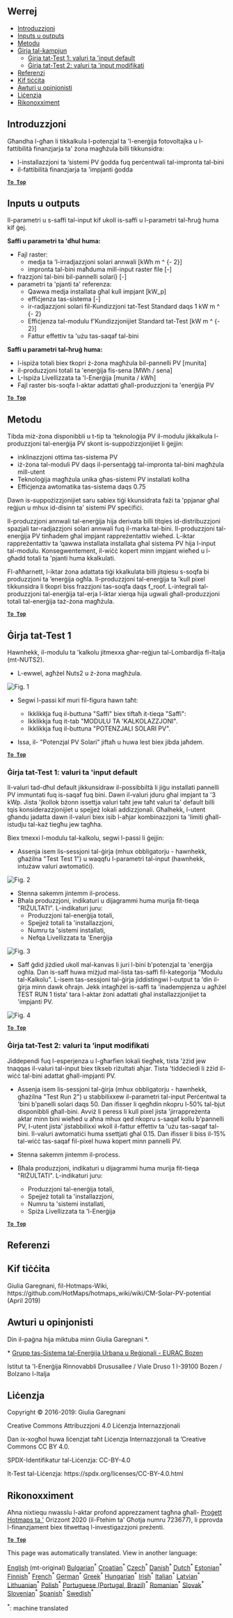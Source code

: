 <h2> Werrej </h2><ul><li> <a href="#introduction">Introduzzjoni</a> </li><li> <a href="#inputs-and-outputs">Inputs u outputs</a> </li><li> <a href="#method">Metodu</a> </li><li> <a href="#sample-run">Ġirja tal-kampjun</a> <ul><li> <a href="#test-run-1-default-input-values">Ġirja tat-Test 1: valuri ta &#39;input default</a> </li><li> <a href="#test-run-2-modified-input-values">Ġirja tat-Test 2: valuri ta ’input modifikati</a> </li></ul></li><li> <a href="#references">Referenzi</a> </li><li> <a href="#how-to-cite">Kif tiċċita</a> </li><li> <a href="#authors-and-reviewers">Awturi u opinjonisti</a> </li><li> <a href="#license">Liċenzja</a> </li><li> <a href="#acknowledgement">Rikonoxximent</a> </li></ul><h2> Introduzzjoni </h2><p> Għandha l-għan li tikkalkula l-potenzjal ta &#39;l-enerġija fotovoltajka u l-fattibilità finanzjarja ta&#39; żona magħżula billi tikkunsidra: </p><ul><li> l-installazzjoni ta ’sistemi PV ġodda fuq perċentwali tal-impronta tal-bini </li><li> il-fattibilità finanzjarja ta &#39;impjanti ġodda </li></ul><p><ins> <code><strong><a href="#table-of-contents">To Top</a></strong></code> </ins> </p><h2> Inputs u outputs </h2><p> Il-parametri u s-saffi tal-input kif ukoll is-saffi u l-parametri tal-ħruġ huma kif ġej. </p><p> <strong>Saffi u parametri ta &#39;dħul huma:</strong> </p><ul><li> Fajl raster: <ul><li> medja ta ’l-irradjazzjoni solari annwali [kWh m ^ {- 2}] </li><li> impronta tal-bini maħduma mill-input raster file [-] </li></ul></li><li> frazzjoni tal-bini bil-pannelli solari} [-] </li><li> parametri ta &#39;pjanti ta&#39; referenza: <ul><li> Qawwa medja installata għal kull impjant [kW_p] </li><li> effiċjenza tas-sistema [-] </li><li> ir-radjazzjoni solari fil-Kundizzjoni tat-Test Standard daqs 1 kW m ^ {- 2} </li><li> Effiċjenza tal-modulu f&#39;Kundizzjonijiet Standard tat-Test [kW m ^ {- 2}] </li><li> Fattur effettiv ta &#39;użu tas-saqaf tal-bini </li></ul></li></ul><p> <strong>Saffi u parametri tal-ħruġ huma:</strong> </p><ul><li> l-ispiża totali biex tkopri ż-żona magħżula bil-pannelli PV [munita] </li><li> il-produzzjoni totali ta &#39;enerġija fis-sena [MWh / sena] </li><li> L-Ispiża Livellizzata ta &#39;l-Enerġija [munita / kWh] </li><li> Fajl raster bis-soqfa l-aktar adattati għall-produzzjoni ta &#39;enerġija PV </li></ul><p><ins> <code><strong><a href="#table-of-contents">To Top</a></strong></code> </ins> </p><h2> Metodu </h2><p> Tibda miż-żona disponibbli u t-tip ta ’teknoloġija PV il-modulu jikkalkula l-produzzjoni tal-enerġija PV skont is-suppożizzjonijiet li ġejjin: </p><ul><li> inklinazzjoni ottima tas-sistema PV </li><li> iż-żona tal-moduli PV daqs il-persentaġġ tal-impronta tal-bini magħżula mill-utent </li><li> Teknoloġija magħżula unika għas-sistemi PV installati kollha </li><li> Effiċjenza awtomatika tas-sistema daqs 0.75 </li></ul><p> Dawn is-suppożizzjonijiet saru sabiex tiġi kkunsidrata fażi ta &#39;ppjanar għal reġjun u mhux id-disinn ta&#39; sistemi PV speċifiċi. </p><p> Il-produzzjoni annwali tal-enerġija hija derivata billi titqies id-distribuzzjoni spazjali tar-radjazzjoni solari annwali fuq il-marka tal-bini. Il-produzzjoni tal-enerġija PV tinħadem għal impjant rappreżentattiv wieħed. L-iktar rappreżentattiv ta ’qawwa installata installata għal sistema PV hija l-input tal-modulu. Konsegwentement, il-wiċċ kopert minn impjant wieħed u l-għadd totali ta &#39;pjanti huma kkalkulati. </p><p> Fl-aħħarnett, l-iktar żona adattata tiġi kkalkulata billi jitqiesu s-soqfa bi produzzjoni ta ’enerġija ogħla. Il-produzzjoni tal-enerġija ta &#39;kull pixel tikkunsidra li tkopri biss frazzjoni tas-soqfa daqs f_roof. L-integrali tal-produzzjoni tal-enerġija tal-erja l-iktar xierqa hija ugwali għall-produzzjoni totali tal-enerġija taż-żona magħżula. </p><p><ins> <code><strong><a href="#table-of-contents">To Top</a></strong></code> </ins> </p><h2> Ġirja tat-Test 1 </h2><p> Hawnhekk, il-modulu ta &#39;kalkolu jitmexxa għar-reġjun tal-Lombardija fl-Italja (mt-NUTS2). </p><ul><li> L-ewwel, agħżel Nuts2 u ż-żona magħżula. </li></ul><p><img alt="Fig. 1" src="https://github.com/HotMaps/hotmaps_wiki/blob/master/Images/cm_solar_PV/default_values_01.png" title="Agħżel reġjun"/></p><ul><li><p> Segwi l-passi kif muri fil-figura hawn taħt: </p><ul><li> Ikklikkja fuq il-buttuna &quot;Saffi&quot; biex tiftaħ it-tieqa &quot;Saffi&quot;: </li><li> Ikklikkja fuq it-tab &quot;MODULU TA &#39;KALKOLAZZJONI&quot;. </li><li> Ikklikkja fuq il-buttuna &quot;POTENZJALI SOLARI PV&quot;. </li></ul></li><li><p> Issa, il- &quot;Potenzjal PV Solari&quot; jiftaħ u huwa lest biex jibda jaħdem. </p></li></ul><p><ins> <code><strong><a href="#table-of-contents">To Top</a></strong></code> </ins> </p><h3> Ġirja tat-Test 1: valuri ta &#39;input default </h3><p> Il-valuri tad-dħul default jikkunsidraw il-possibbiltà li jiġu installati pannelli PV immuntati fuq is-saqaf fuq bini. Dawn il-valuri jduru għal impjant ta &#39;3 kWp. Jista &#39;jkollok bżonn issettja valuri taħt jew taħt valuri ta&#39; default billi tqis konsiderazzjonijiet u spejjeż lokali addizzjonali. Għalhekk, l-utent għandu jadatta dawn il-valuri biex isib l-aħjar kombinazzjoni ta &#39;limiti għall-istudju tal-każ tiegħu jew tagħha. </p><p> Biex tmexxi l-modulu tal-kalkolu, segwi l-passi li ġejjin: </p><ul><li> Assenja isem lis-sessjoni tal-ġirja (mhux obbligatorju - hawnhekk, għażilna &quot;Test Test 1&quot;) u waqqfu l-parametri tal-input (hawnhekk, intużaw valuri awtomatiċi). </li></ul><p><img alt="Fig. 2" src="https://github.com/HotMaps/hotmaps_wiki/blob/master/Images/cm_solar_PV/default_values_02.png" title="Ġirja tat-test 1 bil-valuri awtomatiċi"/></p><ul><li> Stenna sakemm jintemm il-proċess. </li><li> Bħala produzzjoni, indikaturi u dijagrammi huma murija fit-tieqa &quot;RIŻULTATI&quot;. L-indikaturi juru: <ul><li> Produzzjoni tal-enerġija totali, </li><li> Spejjeż totali ta &#39;installazzjoni, </li><li> Numru ta &#39;sistemi installati, </li><li> Nefqa Livellizzata ta &#39;Enerġija </li></ul></li></ul><p><img alt="Fig. 3" src="https://github.com/HotMaps/hotmaps_wiki/blob/master/Images/cm_solar_PV/default_values_03.png" title="Ġirja tat-test 1 tab Indikaturi"/></p><ul><li> Saff ġdid jiżdied ukoll mal-kanvas li juri l-bini b&#39;potenzjal ta &#39;enerġija ogħla. Dan is-saff huwa miżjud mal-lista tas-saffi fil-kategorija &quot;Modulu tal-Kalkolu&quot;. L-isem tas-sessjoni tal-ġirja jiddistingwi l-output ta &#39;din il-ġirja minn dawk oħrajn. Jekk intagħżel is-saffi ta &#39;inadempjenza u agħżel TEST RUN 1 tista&#39; tara l-aktar żoni adattati għal installazzjonijiet ta &#39;impjanti PV. </li></ul><p><img alt="Fig. 4" src="https://github.com/HotMaps/hotmaps_wiki/blob/master/Images/cm_solar_PV/default_values_03.png" title="Ġirja tat-test 1 Modulu tal-kalkolu tal-KREJK"/></p><p><ins> <code><strong><a href="#table-of-contents">To Top</a></strong></code> </ins> </p><h3> Ġirja tat-Test 2: valuri ta ’input modifikati </h3><p> Jiddependi fuq l-esperjenza u l-għarfien lokali tiegħek, tista &#39;żżid jew tnaqqas il-valuri tal-input biex tikseb riżultati aħjar. Tista &#39;tiddeċiedi li żżid il-wiċċ tal-bini adattat għall-impjanti PV. </p><ul><li><p> Assenja isem lis-sessjoni tal-ġirja (mhux obbligatorju - hawnhekk, għażilna &quot;Test Run 2&quot;) u stabbilixxew il-parametri tal-input Perċentwal ta &#39;bini b&#39;panelli solari daqs 50. Dan ifisser li qegħdin nkopru l-50% tal-bjut disponibbli għall-bini. Avviż li peress li kull pixel jista &#39;jirrappreżenta aktar minn bini wieħed u aħna mhux qed nkopru s-saqaf kollu b&#39;pannelli PV, l-utent jista&#39; jistabbilixxi wkoll il-fattur effettiv ta &#39;użu tas-saqaf tal-bini. Il-valuri awtomatiċi huma ssettjati għal 0.15. Dan ifisser li biss il-15% tal-wiċċ tas-saqaf fil-pixel huwa kopert minn pannelli PV. </p></li><li><p> Stenna sakemm jintemm il-proċess. </p></li><li><p> Bħala produzzjoni, indikaturi u dijagrammi huma murija fit-tieqa &quot;RIŻULTATI&quot;. L-indikaturi juru: </p><ul><li> Produzzjoni tal-enerġija totali, </li><li> Spejjeż totali ta &#39;installazzjoni, </li><li> Numru ta &#39;sistemi installati, </li><li> Spiża Livellizzata ta &#39;l-Enerġija </li></ul></li></ul><p><ins> <code><strong><a href="#table-of-contents">To Top</a></strong></code> </ins> </p><h2> Referenzi </h2><h2> Kif tiċċita </h2><p> Giulia Garegnani, fil-Hotmaps-Wiki, https://github.com/HotMaps/hotmaps_wiki/wiki/CM-Solar-PV-potential (April 2019) </p><h2> Awturi u opinjonisti </h2><p> Din il-paġna hija miktuba minn Giulia Garegnani *. </p><p> * <a href="http://www.eurac.edu/en/research/technologies/renewableenergy/researchfields/Pages/Energy-strategies-and-planning.aspx">Grupp tas-Sistema tal-Enerġija Urbana u Reġjonali - EURAC Bozen</a> </p><p> Istitut ta &#39;l-Enerġija Rinnovabbli Drususallee / Viale Druso 1 I-39100 Bozen / Bolzano l-Italja </p><h2> Liċenzja </h2><p> Copyright © 2016-2019: Giulia Garegnani </p><p> Creative Commons Attribuzzjoni 4.0 Liċenzja Internazzjonali </p><p> Dan ix-xogħol huwa liċenzjat taħt Liċenzja Internazzjonali ta ’Creative Commons CC BY 4.0. </p><p> SPDX-Identifikatur tal-Liċenzja: CC-BY-4.0 </p><p> It-Test tal-Liċenzja: https://spdx.org/licenses/CC-BY-4.0.html </p><h2> Rikonoxximent </h2><p> Aħna nixtiequ nwasslu l-aktar profond apprezzament tagħna għall- <a href="https://www.hotmaps-project.eu">Proġett Hotmaps ta &#39;</a> Orizzont 2020 (il-Ftehim ta&#39; Għotja numru 723677), li pprovda l-finanzjament biex titwettaq l-investigazzjoni preżenti. </p><p><ins> <code><strong><a href="#table-of-contents">To Top</a></strong></code> </ins> </p>

This page was automatically translated. View in another language:

[English](en-CM-Solar-thermal-and-PV-potential) (mt-original) [Bulgarian](bg-CM-Solar-thermal-and-PV-potential)<sup>\*</sup> [Croatian](hr-CM-Solar-thermal-and-PV-potential)<sup>\*</sup> [Czech](cs-CM-Solar-thermal-and-PV-potential)<sup>\*</sup> [Danish](da-CM-Solar-thermal-and-PV-potential)<sup>\*</sup> [Dutch](nl-CM-Solar-thermal-and-PV-potential)<sup>\*</sup> [Estonian](et-CM-Solar-thermal-and-PV-potential)<sup>\*</sup> [Finnish](fi-CM-Solar-thermal-and-PV-potential)<sup>\*</sup> [French](fr-CM-Solar-thermal-and-PV-potential)<sup>\*</sup> [German](de-CM-Solar-thermal-and-PV-potential)<sup>\*</sup> [Greek](el-CM-Solar-thermal-and-PV-potential)<sup>\*</sup> [Hungarian](hu-CM-Solar-thermal-and-PV-potential)<sup>\*</sup> [Irish](ga-CM-Solar-thermal-and-PV-potential)<sup>\*</sup> [Italian](it-CM-Solar-thermal-and-PV-potential)<sup>\*</sup> [Latvian](lv-CM-Solar-thermal-and-PV-potential)<sup>\*</sup> [Lithuanian](lt-CM-Solar-thermal-and-PV-potential)<sup>\*</sup>  [Polish](pl-CM-Solar-thermal-and-PV-potential)<sup>\*</sup> [Portuguese (Portugal, Brazil)](pt-CM-Solar-thermal-and-PV-potential)<sup>\*</sup> [Romanian](ro-CM-Solar-thermal-and-PV-potential)<sup>\*</sup> [Slovak](sk-CM-Solar-thermal-and-PV-potential)<sup>\*</sup> [Slovenian](sl-CM-Solar-thermal-and-PV-potential)<sup>\*</sup> [Spanish](es-CM-Solar-thermal-and-PV-potential)<sup>\*</sup> [Swedish](sv-CM-Solar-thermal-and-PV-potential)<sup>\*</sup> 

<sup>\*</sup>: machine translated
